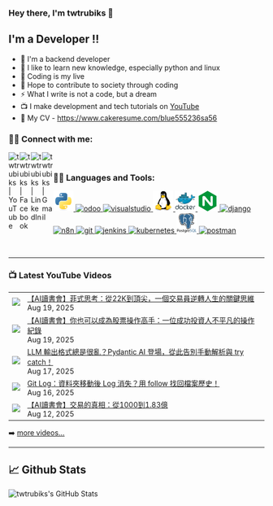### Hey there, I'm twtrubiks 👋

## I'm a Developer !!

- 🔭 I'm a backend developer
- 🌱 I like to learn new knowledge, especially python and linux
- 👯 Coding is my live
- 🥅 Hope to contribute to society through coding
- ⚡  What I write is not a code, but a dream
- 📺 I make development and tech tutorials on [YouTube](https://www.youtube.com/user/blue524326)
- 🔭 My CV - https://www.cakeresume.com/blue555236sa56

### 🙋‍♂️ Connect with me:

[<img align="left" alt="twtrubiks | YouTube" width="22px" src="https://cdn.jsdelivr.net/npm/simple-icons@v3/icons/youtube.svg" />][youtube]
[<img align="left" alt="twtrubiks | Facebook" width="22px" src="https://cdn.jsdelivr.net/npm/simple-icons@v3/icons/facebook.svg" />][facebook]
[<img align="left" alt="twtrubiks | LinkedIn" width="22px" src="https://cdn.jsdelivr.net/npm/simple-icons@v3/icons/linkedin.svg" />][linkedin]
[<img align="left" alt="twtrubiks | Gmail" width="22px" src="https://cdn.jsdelivr.net/npm/simple-icons@v3/icons/gmail.svg" />][gmail]

<br />

### 👨‍💻 Languages and Tools:

<p align="left"> <a href="https://www.python.org" target="_blank"> <img src="https://raw.githubusercontent.com/devicons/devicon/master/icons/python/python-original.svg" alt="python" width="40" height="40"/> <a href="https://www.odoo.com/" target="_blank"> <img src="https://upload.wikimedia.org/wikipedia/commons/thumb/5/50/Odoo_logo.svg/320px-Odoo_logo.svg.png" alt="odoo" width="65" height="40"/> </a> <a href="https://code.visualstudio.com/" target="_blank"> <img src="https://upload.wikimedia.org/wikipedia/commons/thumb/9/9a/Visual_Studio_Code_1.35_icon.svg/240px-Visual_Studio_Code_1.35_icon.svg.png" alt="visualstudio" width="40" height="40"/> </a> <a href="https://www.linux.org/" target="_blank"> <img src="https://raw.githubusercontent.com/devicons/devicon/master/icons/linux/linux-original.svg" alt="linux" width="40" height="40"/> <a href="https://www.docker.com/" target="_blank"> <img src="https://raw.githubusercontent.com/devicons/devicon/master/icons/docker/docker-original-wordmark.svg" alt="docker" width="40" height="40"/> </a> </a> <a href="https://www.nginx.com" target="_blank"> <img src="https://raw.githubusercontent.com/devicons/devicon/master/icons/nginx/nginx-original.svg" alt="nginx" width="40" height="40"/> </a> </a> <a href="https://www.djangoproject.com/" target="_blank"> <img src="https://upload.wikimedia.org/wikipedia/commons/7/75/Django_logo.svg" alt="django" width="40" height="40"/> </a> <a href="[https://flask.palletsprojects.com/](https://upload.wikimedia.org/wikipedia/commons/5/53/N8n-logo-new.svg)" target="_blank"> <img src="https://upload.wikimedia.org/wikipedia/commons/5/53/N8n-logo-new.svg" alt="n8n" width="40" height="40"/> </a> <a href="https://git-scm.com/" target="_blank"> <img src="https://www.vectorlogo.zone/logos/git-scm/git-scm-icon.svg" alt="git" width="40" height="40"/> </a> <a href="https://www.jenkins.io" target="_blank"> <img src="https://www.vectorlogo.zone/logos/jenkins/jenkins-icon.svg" alt="jenkins" width="40" height="40"/> </a> <a href="https://kubernetes.io" target="_blank"> <img src="https://www.vectorlogo.zone/logos/kubernetes/kubernetes-icon.svg" alt="kubernetes" width="40" height="40"/> </a> <a href="https://www.postgresql.org" target="_blank"> <img src="https://raw.githubusercontent.com/devicons/devicon/master/icons/postgresql/postgresql-original-wordmark.svg" alt="postgresql" width="40" height="40"/> </a> <a href="https://postman.com" target="_blank"> <img src="https://www.vectorlogo.zone/logos/getpostman/getpostman-icon.svg" alt="postman" width="40" height="40"/> </a> </p>

<br />

---

### 📺 Latest YouTube Videos

<table>
    <tbody>
<!-- YOUTUBE:START --><tr><td><a href="https://www.youtube.com/watch?v=39q2PMMEGlM"><img width="140px" src="https://i.ytimg.com/vi/39q2PMMEGlM/mqdefault.jpg"></a></td>
<td><a href="https://www.youtube.com/watch?v=39q2PMMEGlM">【AI讀書會】菲式思考：從22K到頂尖，一個交易員逆轉人生的關鍵思維</a><br/>Aug 19, 2025</td></tr>
<tr><td><a href="https://www.youtube.com/watch?v=Hg581QmjN-Y"><img width="140px" src="https://i.ytimg.com/vi/Hg581QmjN-Y/mqdefault.jpg"></a></td>
<td><a href="https://www.youtube.com/watch?v=Hg581QmjN-Y">【AI讀書會】你也可以成為股票操作高手：一位成功投資人不平凡的操作紀錄</a><br/>Aug 19, 2025</td></tr>
<tr><td><a href="https://www.youtube.com/watch?v=mEwA5DeSFqU"><img width="140px" src="https://i.ytimg.com/vi/mEwA5DeSFqU/mqdefault.jpg"></a></td>
<td><a href="https://www.youtube.com/watch?v=mEwA5DeSFqU">LLM 輸出格式總是很亂？Pydantic AI 登場，從此告別手動解析與 try catch！</a><br/>Aug 17, 2025</td></tr>
<tr><td><a href="https://www.youtube.com/watch?v=AGO3PyMTqds"><img width="140px" src="https://i.ytimg.com/vi/AGO3PyMTqds/mqdefault.jpg"></a></td>
<td><a href="https://www.youtube.com/watch?v=AGO3PyMTqds">Git Log：資料夾移動後 Log 消失？用   follow 找回檔案歷史！</a><br/>Aug 16, 2025</td></tr>
<tr><td><a href="https://www.youtube.com/watch?v=w5IVHGoD-Rg"><img width="140px" src="https://i.ytimg.com/vi/w5IVHGoD-Rg/mqdefault.jpg"></a></td>
<td><a href="https://www.youtube.com/watch?v=w5IVHGoD-Rg">【AI讀書會】交易的真相：從1000到1.83億</a><br/>Aug 12, 2025</td></tr>
<!-- YOUTUBE:END -->
    </tbody>
</table>

➡️ [more videos...](https://www.youtube.com/user/blue524326)

---

## 📈 Github Stats

<p align="left">
  <img align="left" alt="twtrubiks's GitHub Stats" src="https://github-readme-stats.vercel.app/api?username=twtrubiks&show_icons=true&hide_border=true" />
</p>

[youtube]: https://www.youtube.com/user/blue524326
[linkedin]: https://www.linkedin.com/in/twtrubiks-a09330145/
[facebook]: https://www.facebook.com/TWTRubiks
[gmail]: mailto:twtrubiks@gmail.com
